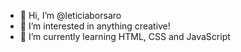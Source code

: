 - 👋 Hi, I’m @leticiaborsaro
- 👀 I’m interested in anything creative!
- 🌱 I’m currently learning HTML, CSS and JavaScript

<!---
leticiaborsaro/leticiaborsaro is a ✨ special ✨ repository because its `README.md` (this file) appears on your GitHub profile.
You can click the Preview link to take a look at your changes.
--->
